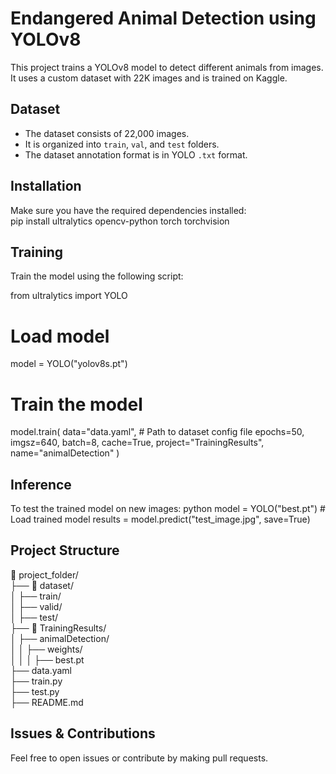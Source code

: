# Endangered Animal Detection using YOLOv8  
This project trains a YOLOv8 model to detect different animals from images.  
It uses a custom dataset with 22K images and is trained on Kaggle.  

## Dataset  
- The dataset consists of 22,000 images.  
- It is organized into `train`, `val`, and `test` folders.  
- The dataset annotation format is in YOLO `.txt` format.

## Installation  
Make sure you have the required dependencies installed:  
pip install ultralytics opencv-python torch torchvision

## Training  
Train the model using the following script:

from ultralytics import YOLO

# Load model
model = YOLO("yolov8s.pt")  

# Train the model
model.train(
    data="data.yaml",  # Path to dataset config file
    epochs=50,
    imgsz=640,
    batch=8,
    cache=True,
    project="TrainingResults",
    name="animalDetection"
)

## Inference  
To test the trained model on new images:
python
model = YOLO("best.pt")  # Load trained model
results = model.predict("test_image.jpg", save=True)

## Project Structure  
📂 project_folder/  
 ├── 📂 dataset/  
 │   ├── train/  
 │   ├── valid/  
 │   ├── test/  
 ├── 📂 TrainingResults/  
 │   ├── animalDetection/  
 │   │   ├── weights/  
 │   │   │   ├── best.pt  
 ├── data.yaml  
 ├── train.py  
 ├── test.py  
 ├── README.md 

 ## Issues & Contributions  
Feel free to open issues or contribute by making pull requests.  
